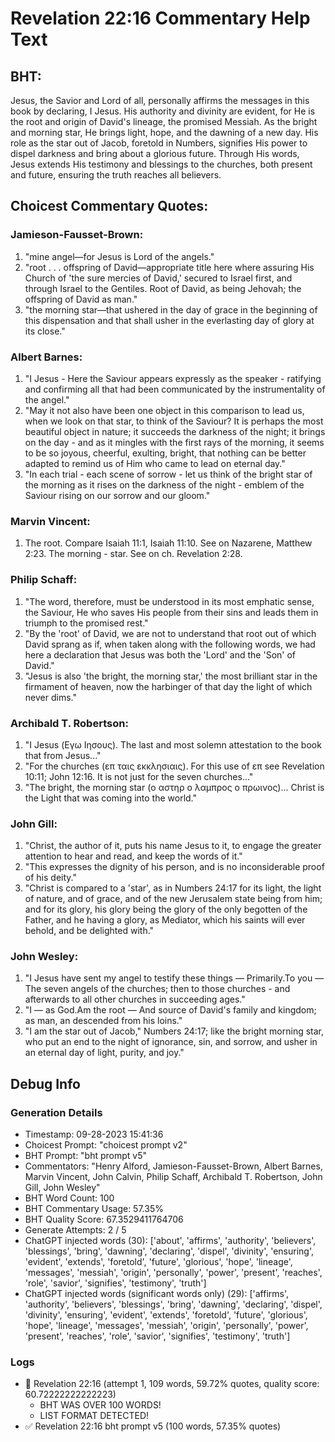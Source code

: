 # Revelation 22:16 Commentary Help Text

## BHT:
Jesus, the Savior and Lord of all, personally affirms the messages in this book by declaring, I Jesus. His authority and divinity are evident, for He is the root and origin of David's lineage, the promised Messiah. As the bright and morning star, He brings light, hope, and the dawning of a new day. His role as the star out of Jacob, foretold in Numbers, signifies His power to dispel darkness and bring about a glorious future. Through His words, Jesus extends His testimony and blessings to the churches, both present and future, ensuring the truth reaches all believers.

## Choicest Commentary Quotes:
### Jamieson-Fausset-Brown:
1. "mine angel—for Jesus is Lord of the angels."
2. "root . . . offspring of David—appropriate title here where assuring His Church of 'the sure mercies of David,' secured to Israel first, and through Israel to the Gentiles. Root of David, as being Jehovah; the offspring of David as man."
3. "the morning star—that ushered in the day of grace in the beginning of this dispensation and that shall usher in the everlasting day of glory at its close."

### Albert Barnes:
1. "I Jesus - Here the Saviour appears expressly as the speaker - ratifying and confirming all that had been communicated by the instrumentality of the angel."
2. "May it not also have been one object in this comparison to lead us, when we look on that star, to think of the Saviour? It is perhaps the most beautiful object in nature; it succeeds the darkness of the night; it brings on the day - and as it mingles with the first rays of the morning, it seems to be so joyous, cheerful, exulting, bright, that nothing can be better adapted to remind us of Him who came to lead on eternal day."
3. "In each trial - each scene of sorrow - let us think of the bright star of the morning as it rises on the darkness of the night - emblem of the Saviour rising on our sorrow and our gloom."

### Marvin Vincent:
1. The root. Compare Isaiah 11:1, Isaiah 11:10. See on Nazarene, Matthew 2:23. The morning - star. See on ch. Revelation 2:28.

### Philip Schaff:
1. "The word, therefore, must be understood in its most emphatic sense, the Saviour, He who saves His people from their sins and leads them in triumph to the promised rest."
2. "By the 'root' of David, we are not to understand that root out of which David sprang as if, when taken along with the following words, we had here a declaration that Jesus was both the 'Lord' and the 'Son' of David."
3. "Jesus is also 'the bright, the morning star,' the most brilliant star in the firmament of heaven, now the harbinger of that day the light of which never dims."

### Archibald T. Robertson:
1. "I Jesus (Εγω Ιησους). The last and most solemn attestation to the book that from Jesus..."
2. "For the churches (επ ταις εκκλησιαις). For this use of επ see Revelation 10:11; John 12:16. It is not just for the seven churches..."
3. "The bright, the morning star (ο αστηρ ο λαμπρος ο πρωινος)... Christ is the Light that was coming into the world."

### John Gill:
1. "Christ, the author of it, puts his name Jesus to it, to engage the greater attention to hear and read, and keep the words of it." 
2. "This expresses the dignity of his person, and is no inconsiderable proof of his deity." 
3. "Christ is compared to a 'star', as in Numbers 24:17 for its light, the light of nature, and of grace, and of the new Jerusalem state being from him; and for its glory, his glory being the glory of the only begotten of the Father, and he having a glory, as Mediator, which his saints will ever behold, and be delighted with."

### John Wesley:
1. "I Jesus have sent my angel to testify these things — Primarily.To you — The seven angels of the churches; then to those churches - and afterwards to all other churches in succeeding ages." 
2. "I — as God.Am the root — And source of David's family and kingdom; as man, an descended from his loins." 
3. "I am the star out of Jacob," Numbers 24:17; like the bright morning star, who put an end to the night of ignorance, sin, and sorrow, and usher in an eternal day of light, purity, and joy."


## Debug Info
### Generation Details
- Timestamp: 09-28-2023 15:41:36
- Choicest Prompt: "choicest prompt v2"
- BHT Prompt: "bht prompt v5"
- Commentators: "Henry Alford, Jamieson-Fausset-Brown, Albert Barnes, Marvin Vincent, John Calvin, Philip Schaff, Archibald T. Robertson, John Gill, John Wesley"
- BHT Word Count: 100
- BHT Commentary Usage: 57.35%
- BHT Quality Score: 67.3529411764706
- Generate Attempts: 2 / 5
- ChatGPT injected words (30):
	['about', 'affirms', 'authority', 'believers', 'blessings', 'bring', 'dawning', 'declaring', 'dispel', 'divinity', 'ensuring', 'evident', 'extends', 'foretold', 'future', 'glorious', 'hope', 'lineage', 'messages', 'messiah', 'origin', 'personally', 'power', 'present', 'reaches', 'role', 'savior', 'signifies', 'testimony', 'truth']
- ChatGPT injected words (significant words only) (29):
	['affirms', 'authority', 'believers', 'blessings', 'bring', 'dawning', 'declaring', 'dispel', 'divinity', 'ensuring', 'evident', 'extends', 'foretold', 'future', 'glorious', 'hope', 'lineage', 'messages', 'messiah', 'origin', 'personally', 'power', 'present', 'reaches', 'role', 'savior', 'signifies', 'testimony', 'truth']

### Logs
- 🔄 Revelation 22:16 (attempt 1, 109 words, 59.72% quotes, quality score: 60.72222222222223) 
	- BHT WAS OVER 100 WORDS! 
	- LIST FORMAT DETECTED!
- ✅ Revelation 22:16 bht prompt v5 (100 words, 57.35% quotes)